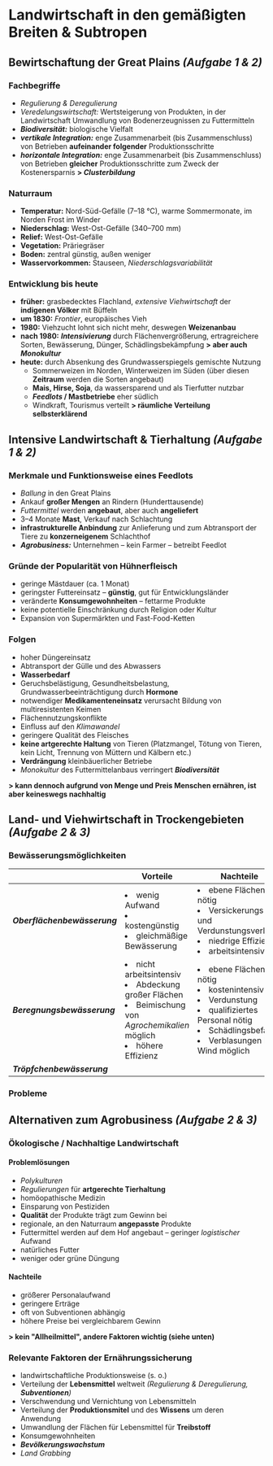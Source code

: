 # Landwirtschaft in den gemäßigten Breiten & Subtropen

## Bewirtschaftung der Great Plains *(Aufgabe 1 & 2)*

### Fachbegriffe
- *Regulierung & Deregulierung*
- *Veredelungswirtschaft:* Wertsteigerung von Produkten, in der Landwirtschaft Umwandlung von Bodenerzeugnissen zu Futtermitteln
- ***Biodiversität:*** biologische Vielfalt
- ***vertikale Integration:*** enge Zusammenarbeit (bis Zusammenschluss) von Betrieben **aufeinander folgender** Produktionsschritte
- ***horizontale Integration:*** enge Zusammenarbeit (bis Zusammenschluss) von Betrieben **gleicher** Produktionsschritte zum Zweck der Kostenersparnis
**> *Clusterbildung***

### Naturraum
- **Temperatur:** Nord-Süd-Gefälle (7–18 °C), warme Sommermonate, im Norden Frost im Winder
- **Niederschlag:** West-Ost-Gefälle (340–700 mm)
- **Relief:** West-Ost-Gefälle
- **Vegetation:** Präriegräser
- **Boden:** zentral günstig, außen weniger
- **Wasservorkommen:** Stauseen, *Niederschlagsvariabilität*

### Entwicklung bis heute
- **früher:** grasbedecktes Flachland, *extensive Viehwirtschaft* der **indigenen Völker** mit Büffeln
- **um 1830:** *Frontier*, europäisches Vieh
- **1980:** Viehzucht lohnt sich nicht mehr, deswegen **Weizenanbau**
- **nach 1980:** ***Intensivierung*** durch Flächenvergrößerung, ertragreichere Sorten, Bewässerung, Dünger, Schädlingsbekämpfung **> aber auch *Monokultur***
- **heute:** durch Absenkung des Grundwasserspiegels gemischte Nutzung
	- Sommerweizen im Norden, Winterweizen im Süden (über diesen **Zeitraum** werden die Sorten angebaut)
	- **Mais, Hirse, Soja**, da wassersparend und als Tierfutter nutzbar
	- ***Feedlots* / Mastbetriebe** eher südlich
	- Windkraft, Tourismus verteilt
	**> räumliche Verteilung selbsterklärend**

## Intensive Landwirtschaft & Tierhaltung *(Aufgabe 1 & 2)*

### Merkmale und Funktionsweise eines Feedlots
- *Ballung* in den Great Plains
- Ankauf **großer Mengen** an Rindern (Hunderttausende)
- *Futtermittel* werden **angebaut**, aber auch **angeliefert**
- 3–4 Monate **Mast**, Verkauf nach Schlachtung
- **infrastrukturelle Anbindung** zur Anlieferung und zum Abtransport der Tiere zu **konzerneigenem** Schlachthof
- ***Agrobusiness:*** Unternehmen – kein Farmer – betreibt Feedlot

### Gründe der Popularität von Hühnerfleisch
- geringe Mästdauer (ca. 1 Monat)
- geringster Futtereinsatz – **günstig**, gut für Entwicklungsländer
- veränderte **Konsumgewohnheiten** – fettarme Produkte
- keine potentielle Einschränkung durch Religion oder Kultur
- Expansion von Supermärkten und Fast-Food-Ketten

### Folgen
- hoher Düngereinsatz
- Abtransport der Gülle und des Abwassers
- **Wasserbedarf**
- Geruchsbelästigung, Gesundheitsbelastung, Grundwasserbeeinträchtigung durch **Hormone**
- notwendiger **Medikamenteneinsatz** verursacht Bildung von multiresistenten Keimen
- Flächennutzungskonflikte
- Einfluss auf den *Klimawandel*
- geringere Qualität des Fleisches
- **keine artgerechte Haltung** von Tieren (Platzmangel, Tötung von Tieren, kein Licht, Trennung von Müttern und Kälbern etc.)
- **Verdrängung** kleinbäuerlicher Betriebe
- *Monokultur* des Futtermittelanbaus verringert ***Biodiversität***

**> kann dennoch aufgrund von Menge und Preis Menschen ernähren, ist aber keineswegs nachhaltig**

## Land- und Viehwirtschaft in Trockengebieten *(Aufgabe 2 & 3)*

### Bewässerungsmöglichkeiten

| | Vorteile | Nachteile |
| --- | --- | --- |
| ***Oberflächenbewässerung*** | <li>wenig Aufwand</li><li>kostengünstig</li><li>gleichmäßige Bewässerung</li> | <li>ebene Flächen nötig</li><li>Versickerungs- und Verdunstungsverluste</li><li>niedrige Effizienz</li><li>arbeitsintensiv</li> |
| ***Beregnungsbewässerung*** | <li>nicht arbeitsintensiv</li><li>Abdeckung großer Flächen</li><li>Beimischung von *Agrochemikalien* möglich</li><li>höhere Effizienz</li> | <li>ebene Flächen nötig</li><li>kostenintensiv</li><li>Verdunstung</li><li>qualifiziertes Personal nötig</li><li>Schädlingsbefall</li><li>Verblasungen bei Wind möglich</li> |
| ***Tröpfchenbewässerung*** | | |

### Probleme

## Alternativen zum Agrobusiness *(Aufgabe 2 & 3)*

### Ökologische / Nachhaltige Landwirtschaft

#### Problemlösungen
- *Polykulturen*
- *Regulierungen* für **artgerechte Tierhaltung**
- homöopathische Medizin
- Einsparung von Pestiziden
- **Qualität** der Produkte trägt zum Gewinn bei
- regionale, an den Naturraum **angepasste** Produkte
- Futtermittel werden auf dem Hof angebaut – geringer *logistischer* Aufwand
- natürliches Futter
- weniger oder grüne Düngung

#### Nachteile
- größerer Personalaufwand
- geringere Erträge
- oft von Subventionen abhängig
- höhere Preise bei vergleichbarem Gewinn

**> kein "Allheilmittel", andere Faktoren wichtig (siehe unten)**

### Relevante Faktoren der Ernährungssicherung
- landwirtschaftliche Produktionsweise (s. o.)
- Verteilung der **Lebensmittel** weltweit *(Regulierung & Deregulierung, **Subventionen**)*
- Verschwendung und Vernichtung von Lebensmitteln
- Verteilung der **Produktionsmitel** und des **Wissens** um deren Anwendung
- Umwandlung der Flächen für Lebensmittel für **Treibstoff**
- Konsumgewohnheiten
- ***Bevölkerungswachstum***
- *Land Grabbing*

<!--stackedit_data:
eyJoaXN0b3J5IjpbLTExMTg4ODI1NTYsMTczMjAzNjEyMSwtOT
cyNjA0NTc0LC0xODkwNDAyNDc5LC0xMDA0MTA2NjU0LC0xMTY5
MDQ1Njc4LC03MDQzNDYyMDIsMTk0NTM4MjExMCw3NTE1ODMzOD
IsLTE4NTQ0Mjg5NjUsMTA4OTA3NzQxNywxNzgyMjQwNTU3XX0=

-->